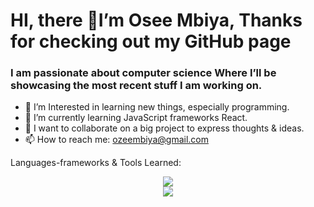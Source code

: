 # HI, there 👋I’m Osee Mbiya, Thanks for checking out my GitHub page 
<H3> I am passionate about computer science  Where I’ll be showcasing the most recent stuff I am working on.</H3> 
 
- 👀 I’m Interested in learning new things, especially programming.
- 🌱 I’m currently learning JavaScript frameworks React. 
- 💞️ I want to collaborate on a big project to express thoughts & ideas.
- 📫 How to reach me: ozeembiya@gmail.com



Languages-frameworks & Tools Learned: <div align="center"> 

 <a href="https://skillicons.dev">
 <img src="https://skillicons.dev/icons?i=html,css,javascript,nodejs,express,mongodb,java,cpp,bash"/><br>
 <img src="https://skillicons.dev/icons?i=bootstrap,react,postman,git,figma,vscode"/>
 </a>
</div>

